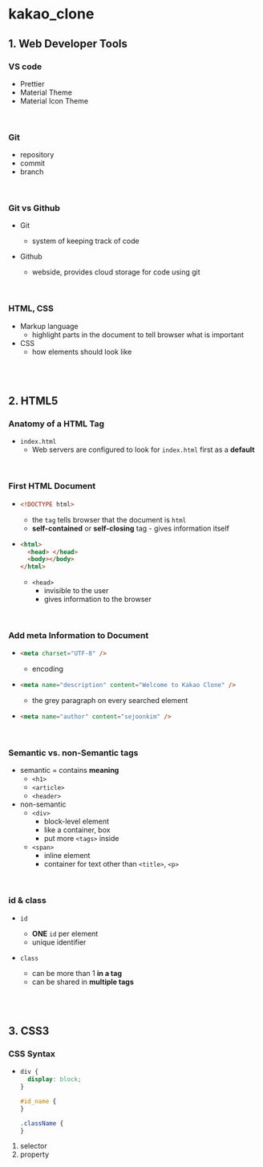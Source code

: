 # kakao_clone

## 1. Web Developer Tools

### VS code

- Prettier
- Material Theme
- Material Icon Theme

<br/>

### Git

- repository
- commit
- branch

<br/>

### Git vs Github

- Git

  - system of keeping track of code

- Github
  - webside, provides cloud storage for code using git

<br/>

### HTML, CSS

- Markup language
  - highlight parts in the document to tell browser what is important
- CSS
  - how elements should look like

<br/>

<br/>

## 2. HTML5

### Anatomy of a HTML Tag

- `index.html`
  - Web servers are configured to look for `index.html` first as a **default**

<br/>

### First HTML Document

- ```html
  <!DOCTYPE html>
  ```

  - the `tag` tells browser that the document is `html`
  - **self-contained** or **self-closing** tag - gives information itself

- ```html
  <html>
    <head> </head>
    <body></body>
  </html>
  ```

  - `<head>`
    - invisible to the user
    - gives information to the browser

<br/>

### Add meta Information to Document

- ```html
  <meta charset="UTF-8" />
  ```

  - encoding

- ```html
  <meta name="description" content="Welcome to Kakao Clone" />
  ```

  - the grey paragraph on every searched element

- ```html
  <meta name="author" content="sejoonkim" />
  ```

<br/>

### Semantic vs. non-Semantic tags

- semantic = contains **meaning**
  - `<h1>`
  - `<article>`
  - `<header>`
- non-semantic
  - `<div>`
    - block-level element
    - like a container, box
    - put more `<tags>` inside
  - `<span>`
    - inline element
    - container for text other than `<title>`, `<p>`

<br/>

### id & class

- `id`

  - **ONE** `id` per element
  - unique identifier

- `class`
  - can be more than 1 **in a tag**
  - can be shared in **multiple tags**

<br/>

<br/>

## 3. CSS3

### CSS Syntax

- ```css
  div {
    display: block;
  }

  #id_name {
  }

  .className {
  }
  ```

1. selector
2. property
